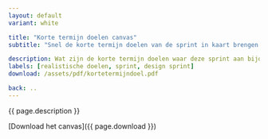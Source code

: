 ```yaml
---
layout: default
variant: white

title: "Korte termijn doelen canvas"
subtitle: "Snel de korte termijn doelen van de sprint in kaart brengen."

description: Wat zijn de korte termijn doelen waar deze sprint aan bijdraagt?
labels: [realistische doelen, sprint, design sprint]
download: /assets/pdf/kortetermijndoel.pdf

back: ..
---
```

{{ page.description }}

[Download het canvas]({{ page.download }})
